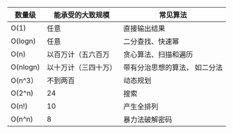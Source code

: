 数量级|能承受的大致规模|常见算法 
---|---|---
O(1)|任意|直接输出结果 
O(logn)|任意|二分查找、快速幂 
O(n)|以百万计（五六百万|贪心算法、扫描和遍历 
O(nlogn)|以十万计（三四十万）|带有分治思想的算法， 如二分法
O(n^3）|不到两百|动态规划
O(2^n)|24|搜索 
O(n!)|10|产生全排列
O(n^n)|8|暴力法破解密码